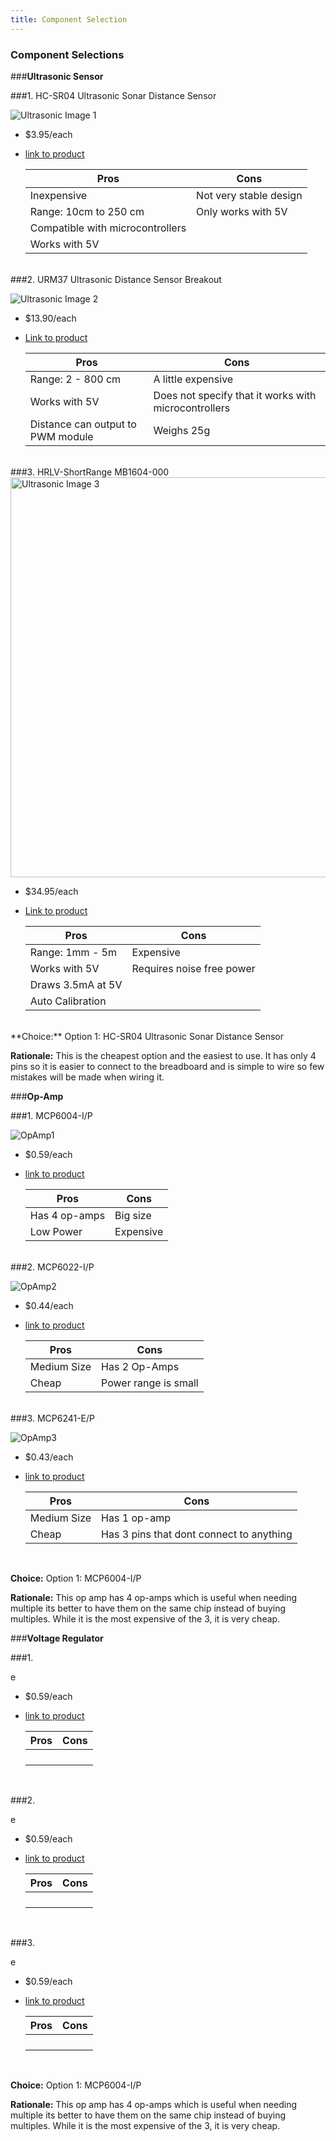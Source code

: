 ```yaml
---
title: Component Selection
---
```


### Component Selections

###**Ultrasonic Sensor**

###1. HC-SR04 Ultrasonic Sonar Distance Sensor

![Ultrasonic Image 1](https://github.com/user-attachments/assets/51443849-51f4-4ff7-a4e8-631a83d7909a)

 * $3.95/each
 * [link to product](https://www.digikey.com/en/products/detail/adafruit-industries-llc/3942/9658069)

    | Pros                                                    | Cons                                            |
    | ------------------------------------------------------- | ----------------------------------------------- |
    | Inexpensive                                             | Not very stable design                          |
    | Range: 10cm to 250 cm                                   | Only works with 5V                              |
    | Compatible with microcontrollers                        |                                                 |
    | Works with 5V                                           |                                                 |

<br>
###2. URM37 Ultrasonic Distance Sensor Breakout

![Ultrasonic Image 2](https://github.com/user-attachments/assets/fad7b778-a96d-435b-a3d2-1818161f4941)

 * $13.90/each
 * [Link to product](https://www.digikey.com/en/products/detail/dfrobot/SEN0001/6588449)

    | Pros                                                    | Cons                                            |
    | ------------------------------------------------------- | ----------------------------------------------- |
    | Range: 2 - 800 cm                                       | A little expensive                              |
    | Works with 5V                                           | Does not specify that it works with microcontrollers |
    | Distance can output to PWM module                       | Weighs 25g                                      |

<br>
###3. HRLV-ShortRange MB1604-000

<img width="640" height="640" alt="Ultrasonic Image 3" src="https://github.com/user-attachments/assets/d70fd146-f869-47cf-92e6-a2755ed5f989" />

 * $34.95/each
 * [Link to product](https://www.digikey.com/en/products/detail/maxbotix-inc/MB1604-000/13422036)

    | Pros                                                    | Cons                                            |
    | ------------------------------------------------------- | ----------------------------------------------- |
    | Range: 1mm - 5m                                         | Expensive                                       |
    | Works with 5V                                           | Requires noise free power                       |
    | Draws 3.5mA at 5V                                       |                                                 |
    | Auto Calibration                                        |                                                 |

<br>
**Choice:** Option 1: HC-SR04 Ultrasonic Sonar Distance Sensor

**Rationale:** This is the cheapest option and the easiest to use. It has only 4 pins so it is easier to connect to the breadboard and is simple to wire so few mistakes will be made when wiring it.


###**Op-Amp**

###1. MCP6004-I/P

![OpAmp1](https://github.com/user-attachments/assets/d6c534dd-5a11-466c-a672-1b2587aed40f)

 * $0.59/each
 * [link to product](https://www.digikey.com/en/products/detail/microchip-technology/MCP6004-I-P/523060)

    | Pros                                                    | Cons                                            |
    | ------------------------------------------------------- | ----------------------------------------------- |
    | Has 4 op-amps                                           | Big size                                        |
    | Low Power                                               | Expensive                                       |

<br>
###2. MCP6022-I/P

![OpAmp2](https://github.com/user-attachments/assets/a153ec0e-7af1-4f1c-84d2-cd3dd0903927)

 * $0.44/each
 * [link to product](https://www.digikey.com/en/products/detail/microchip-technology/MCP6022-I-P/417828)

    | Pros                                                    | Cons                                            |
    | ------------------------------------------------------- | ----------------------------------------------- |
    | Medium Size                                             | Has 2 Op-Amps                                   |
    | Cheap                                                   | Power range is small                            |

<br>
###3. MCP6241-E/P

![OpAmp3](https://github.com/user-attachments/assets/3e721cca-783b-44a0-a3d5-49bb5ece966a)

 * $0.43/each
 * [link to product](https://www.digikey.com/en/products/detail/microchip-technology/MCP6241-E-P/683249)

    | Pros                                                    | Cons                                            |
    | ------------------------------------------------------- | ----------------------------------------------- |
    | Medium Size                                             | Has 1 op-amp                                    |
    | Cheap                                                   | Has 3 pins that dont connect to anything        |

<br>

**Choice:** Option 1: MCP6004-I/P

**Rationale:** This op amp has 4 op-amps which is useful when needing multiple its better to have them on the same chip instead of buying multiples. While it is the most expensive of the 3, it is very cheap.


###**Voltage Regulator**

###1. 

e

 * $0.59/each
 * [link to product](https://www.digikey.com/en/products/detail/microchip-technology/MCP6004-I-P/523060)

    | Pros                                                    | Cons                                            |
    | ------------------------------------------------------- | ----------------------------------------------- |
    |                                                         |                                                 |
    |                                                         |                                                 |
    |                                                         |                                                 |
    |                                                         |                                                 |

<br>

###2. 

e

 * $0.59/each
 * [link to product](https://www.digikey.com/en/products/detail/microchip-technology/MCP6004-I-P/523060)

    | Pros                                                    | Cons                                            |
    | ------------------------------------------------------- | ----------------------------------------------- |
    |                                                         |                                                 |
    |                                                         |                                                 |
    |                                                         |                                                 |
    |                                                         |                                                 |

<br>

###3. 

e

 * $0.59/each
 * [link to product](https://www.digikey.com/en/products/detail/microchip-technology/MCP6004-I-P/523060)

    | Pros                                                    | Cons                                            |
    | ------------------------------------------------------- | ----------------------------------------------- |
    |                                                         |                                                 |
    |                                                         |                                                 |
    |                                                         |                                                 |
    |                                                         |                                                 |

<br>

**Choice:** Option 1: MCP6004-I/P

**Rationale:** This op amp has 4 op-amps which is useful when needing multiple its better to have them on the same chip instead of buying multiples. While it is the most expensive of the 3, it is very cheap.
